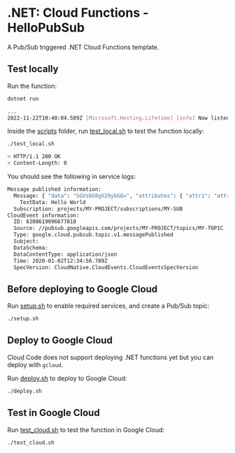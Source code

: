 # .NET: Cloud Functions - HelloPubSub

A Pub/Sub triggered .NET Cloud Functions template.

## Test locally

Run the function:

```sh
dotnet run

...
2022-11-22T10:48:04.589Z [Microsoft.Hosting.Lifetime] [info] Now listening on: http://127.0.0.1:8080
```

Inside the [scripts](scripts) folder, run [test_local.sh](scripts/test.sh) to
test the function locally:

```sh
./test_local.sh

< HTTP/1.1 200 OK
< Content-Length: 0
```

You should see the following in service logs:

```sh
Message published information:
  Message: { "data": "SGVsbG8gV29ybGQ=", "attributes": { "attr1": "attr1-value" } }
    TextData: Hello World
  Subscription: projects/MY-PROJECT/subscriptions/MY-SUB
CloudEvent information:
  ID: 6308619096677818
  Source: //pubsub.googleapis.com/projects/MY-PROJECT/topics/MY-TOPIC
  Type: google.cloud.pubsub.topic.v1.messagePublished
  Subject: 
  DataSchema: 
  DataContentType: application/json
  Time: 2020-01-02T12:34:56.789Z
  SpecVersion: CloudNative.CloudEvents.CloudEventsSpecVersion
```

## Before deploying to Google Cloud

Run [setup.sh](scripts/setup.sh) to enable required services, and create a
Pub/Sub topic:

```sh
./setup.sh
```

## Deploy to Google Cloud

Cloud Code does not support deploying .NET functions yet but you can deploy with
`gcloud`.

Run [deploy.sh](scripts/deploy.sh) to deploy to Google Cloud:

```sh
./deploy.sh
```

## Test in Google Cloud

Run [test_cloud.sh](scripts/test_cloud.sh) to test the function in Google Cloud:

```sh
./test_cloud.sh
```
